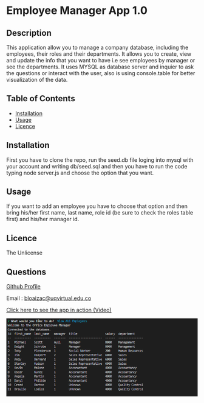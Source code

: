 
# Employee Manager App 1.0

## Description
This application allow you to manage a company database, including the employees, their roles and their departments. It allows you to create, view and update the info that you want to have i.e see employees by manager  or see the departments. It uses MYSQL as database server and inquier to ask the questions  or interact with the user, also is using console.table for better visualization of the data. 



## Table of Contents

- [Installation](#installation)
- [Usage](#usage)
- [Licence](#licence)


## Installation
First you have to clone the repo, run the seed.db file loging into mysql with your account and writing db/seed.sql and then you have to run the code typing node server.js and choose the option that you want.

## Usage
If you want to add an employee you have to choose that option and then bring his/her first name, last name, role id (be sure to check the roles table first) and his/her manager id.

## Licence
The Unlicense

## Questions
[Github Profile](https://github.com/braulioloaizac)

Email : bloaizac@uqvirtual.edu.co

[Click here to see the app in action (Video)](https://drive.google.com/file/d/1Jc-BPaByJrRndvbH2qHThCoRCNvGbDYq/view)



![alt text](./screenshot.png/ "snapshot")
